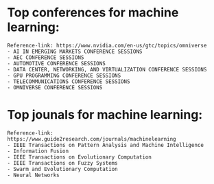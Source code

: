 # Top conferences for machine learning:

    Reference-link: https://www.nvidia.com/en-us/gtc/topics/omniverse
    - AI IN EMERGING MARKETS CONFERENCE SESSIONS
    - AEC CONFERENCE SESSIONS
    - AUTOMOTIVE CONFERENCE SESSIONS
    - DATA CENTER, NETWORKING, AND VIRTUALIZATION CONFERENCE SESSIONS
    - GPU PROGRAMMING CONFERENCE SESSIONS
    - TELECOMMUNICATIONS CONFERENCE SESSIONS
    - OMNIVERSE CONFERENCE SESSIONS

# Top jounals for machine learning:

    Reference-link: https://www.guide2research.com/journals/machinelearning
    - IEEE Transactions on Pattern Analysis and Machine Intelligence
    - Information Fusion
    - IEEE Transactions on Evolutionary Computation
    - IEEE Transactions on Fuzzy Systems
    - Swarm and Evolutionary Computation
    - Neural Networks
